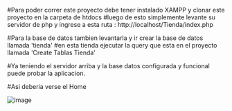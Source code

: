 #Para poder correr este proyecto debe tener instalado XAMPP y clonar este proyecto en la carpeta de htdocs
#luego de esto simplemente levante su servidor de php y ingrese a esta ruta : http://localhost/Tienda/index.php

#Para la base de datos tambien levantarla y ir crear la base de datos llamada 'tienda'
#en esta tienda ejecutar la query que esta en el proyecto llamada 'Create Tablas Tienda'

#Ya teniendo el servidor arriba y la base datos configurada y funcional puede probar la aplicacion.


#Asi deberia verse el Home

![image](https://github.com/JuanSebastianGonzalezSossa/Tienda/assets/62347254/4a43fb5a-9f04-4ad2-bf4d-9bedcb419e3c)


 
 
